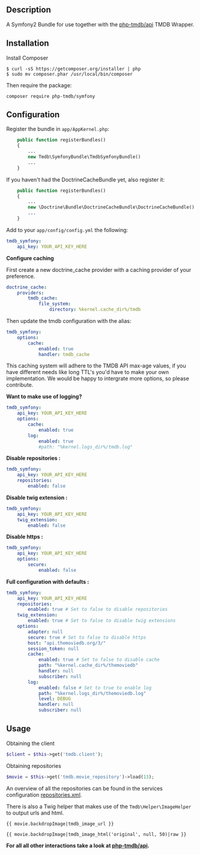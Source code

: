 Description
----------------

A Symfony2 Bundle for use together with the [php-tmdb/api](https://github.com/php-tmdb/api) TMDB Wrapper.

Installation
------------
Install Composer

```
$ curl -sS https://getcomposer.org/installer | php
$ sudo mv composer.phar /usr/local/bin/composer
```

Then require the package:

```
composer require php-tmdb/symfony
```

Configuration
----------------
Register the bundle in `app/AppKernel.php`:

```php
    public function registerBundles()
    {
        ...
        new Tmdb\SymfonyBundle\TmdbSymfonyBundle()
        ...
    }
```

If you haven't had the DoctrineCacheBundle yet, also register it:

```php
    public function registerBundles()
    {
        ...
        new \Doctrine\Bundle\DoctrineCacheBundle\DoctrineCacheBundle()
        ...
    }
```


Add to your `app/config/config.yml` the following:

```yaml
tmdb_symfony:
    api_key: YOUR_API_KEY_HERE
```

__Configure caching__

First create a new doctrine_cache provider with a caching provider of your preference.

```yaml
doctrine_cache:
    providers:
        tmdb_cache:
            file_system:
                directory: %kernel.cache_dir%/tmdb
```

Then update the tmdb configuration with the alias:

```yaml
tmdb_symfony:
    options:
        cache:
            enabled: true
            handler: tmdb_cache
```

This caching system will adhere to the TMDB API max-age values, if you have different needs like long TTL's
you'd have to make your own implementation. We would be happy to intergrate more options, so please contribute.

__Want to make use of logging?__

```yaml
tmdb_symfony:
    api_key: YOUR_API_KEY_HERE
    options:
        cache:
            enabled: true
        log:
            enabled: true
            #path: "%kernel.logs_dir%/tmdb.log"
```

__Disable repositories :__

```yaml
tmdb_symfony:
    api_key: YOUR_API_KEY_HERE
    repositories:
        enabled: false
```

__Disable twig extension :__

```yaml
tmdb_symfony:
    api_key: YOUR_API_KEY_HERE
    twig_extension:
        enabled: false
```
__Disable https :__

```yaml
tmdb_symfony:
    api_key: YOUR_API_KEY_HERE
    options:
        secure:
            enabled: false
```

__Full configuration with defaults :__
```yaml
tmdb_symfony:
    api_key: YOUR_API_KEY_HERE
    repositories:
        enabled: true # Set to false to disable repositories
    twig_extension:
        enabled: true # Set to false to disable twig extensions
    options:
        adapter: null
        secure: true # Set to false to disable https
        host: "api.themoviedb.org/3/"
        session_token: null
        cache:
            enabled: true # Set to false to disable cache
            path: "%kernel.cache_dir%/themoviedb"
            handler: null
            subscriber: null
        log:
            enabled: false # Set to true to enable log
            path: "%kernel.logs_dir%/themoviedb.log"
            level: DEBUG
            handler: null
            subscriber: null
```

Usage
----------------

Obtaining the client

```php
$client = $this->get('tmdb.client');
```

Obtaining repositories

```php
$movie = $this->get('tmdb.movie_repository')->load(13);
```

An overview of all the repositories can be found in the services configuration [repositories.xml](https://github.com/php-tmdb/symfony/blob/master/Resources/config/repositories.xml).

There is also a Twig helper that makes use of the `Tmdb\Helper\ImageHelper` to output urls and html.

```twig
{{ movie.backdropImage|tmdb_image_url }}

{{ movie.backdropImage|tmdb_image_html('original', null, 50)|raw }}
```

**For all all other interactions take a look at [php-tmdb/api](https://github.com/php-tmdb/api).**

